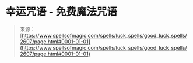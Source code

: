 <!--yml

category: 未分类

date: 2024-06-12 18:36:19

-->

# 幸运咒语 - 免费魔法咒语

> 来源：[https://www.spellsofmagic.com/spells/luck_spells/good_luck_spells/2607/page.html#0001-01-01](https://www.spellsofmagic.com/spells/luck_spells/good_luck_spells/2607/page.html#0001-01-01)
